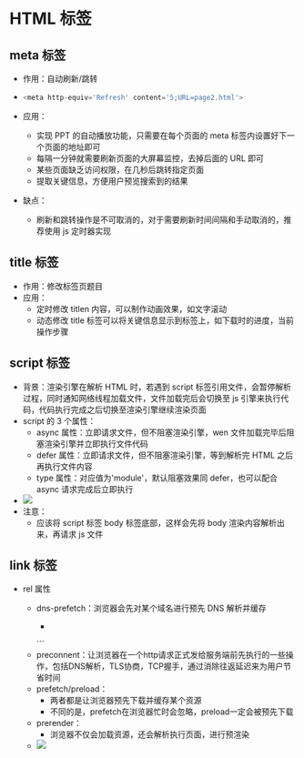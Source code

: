 # HTML 标签

## meta 标签

- 作用：自动刷新/跳转

- ```js
  <meta http-equiv='Refresh' content='5;URL=page2.html'>
  ```

- 应用：
  - 实现 PPT 的自动播放功能，只需要在每个页面的 meta 标签内设置好下一个页面的地址即可
  - 每隔一分钟就需要刷新页面的大屏幕监控，去掉后面的 URL 即可
  - 某些页面缺乏访问权限，在几秒后跳转指定页面
  - 提取关键信息，方便用户预览搜索到的结果
- 缺点：
  - 刷新和跳转操作是不可取消的，对于需要刷新时间间隔和手动取消的，推荐使用 js 定时器实现

## title 标签

- 作用：修改标签页题目
- 应用：
  - 定时修改 titlen 内容，可以制作动画效果，如文字滚动
  - 动态修改 title 标签可以将关键信息显示到标签上，如下载时的进度，当前操作步骤

## script 标签

- 背景：渲染引擎在解析 HTML 时，若遇到 script 标签引用文件，会暂停解析过程，同时通知网络线程加载文件，文件加载完后会切换至 js 引擎来执行代码，代码执行完成之后切换至渲染引擎继续渲染页面
- script 的 3 个属性：
  - async 属性：立即请求文件，但不阻塞渲染引擎，wen 文件加载完毕后阻塞渲染引擎并立即执行文件代码
  - defer 属性：立即请求文件，但不阻塞渲染引擎，等到解析完 HTML 之后再执行文件内容
  - type 属性：对应值为'module'，默认阻塞效果同 defer，也可以配合 async 请求完成后立即执行
- <img src='/images/19.png'/>
- 注意：
  - 应该将 script 标签 body 标签底部，这样会先将 body 渲染内容解析出来，再请求 js 文件

## link 标签

- rel 属性

  - dns-prefetch：浏览器会先对某个域名进行预先 DNS 解析并缓存
    - ```html

    <link rel='dns-prefetch' href='//g.alicon.com' />
    ```
  - preconnent：让浏览器在一个http请求正式发给服务端前先执行的一些操作，包括DNS解析，TLS协商，TCP握手，通过消除往返延迟来为用户节省时间
  - prefetch/preload：
    - 两者都是让浏览器预先下载并缓存某个资源
    - 不同的是，prefetch在浏览器忙时会忽略，preload一定会被预先下载
  - prerender：
    - 浏览器不仅会加载资源，还会解析执行页面，进行预渲染
  - <img src='/images/20.png' />

